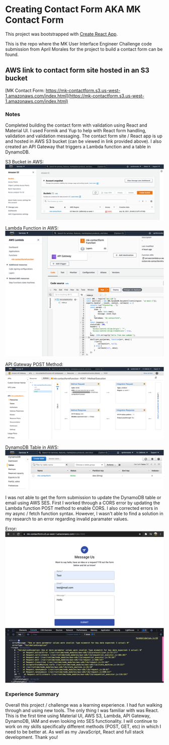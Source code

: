 # Creating Contact Form AKA MK Contact Form

This project was bootstrapped with [Create React App](https://github.com/facebook/create-react-app).

This is the repo where the MK User Interface Engineer Challenge code submission from April Morales for the project to build a contact form can be found.

## AWS link to contact form site hosted in an S3 bucket

[MK Contact Form: https://mk-contactform.s3.us-west-1.amazonaws.com/index.html](https://mk-contactform.s3.us-west-1.amazonaws.com/index.html)

### Notes

Completed building the contact form with validation using React and Material UI. I used Formik and Yup to help with React form handling, validation and validation messaging. The contact form site / React app is up and hosted in AWS S3 bucket (can be viewed in link provided above). I also created an API Gateway that triggers a Lambda function and a table in DynamoDB.

S3 Bucket in AWS:
![AWS S3 Bucket](./images/aws-s3-bucket.png "AWS S3 Bucket")

Lambda Function in AWS:
![Lambda Function](./images/aws-lambda-function.png "Lambda Function")

API Gateway POST Method:
![AWS API Gateway Post Method](./images/aws-api-gateway-post-method.png "AWS API Gateway Post Method")

DynamoDB Table in AWS:
![AWS DynamoDB Table](./images/aws-dynamodb-table.png "AWS DynamoDB Table")

I was not able to get the form submission to update the DynamoDB table or email using AWS SES. First I worked through a CORS error by updating the Lambda function POST method to enable CORS. I also corrected errors in my async / fetch function syntax. However, I wasn't able to find a solution in my research to an error regarding invalid paramater values.

Error:
![Console Error](./images/console-error.png "Console Error")

### Experience Summary

Overall this project / challenge was a learning experience. I had fun walking through and using new tools. The only thing I was familiar with was React. This is the first time using Material UI, AWS S3, Lambda, API Gateway, DynamoDB, IAM and even looking into SES functionality. I will continue to work on my skills specifically different methods (POST, GET, etc) in which I need to be better at. As well as my JavaScript, React and full stack development. Thank you!
